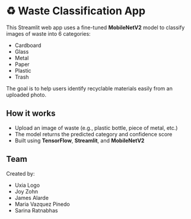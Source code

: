 # ♻️ Waste Classification App
This Streamlit web app uses a fine-tuned **MobileNetV2** model to classify images of waste into 6 categories:
- Cardboard
- Glass
- Metal
- Paper
- Plastic
- Trash

The goal is to help users identify recyclable materials easily from an uploaded photo.

##  How it works
- Upload an image of waste (e.g., plastic bottle, piece of metal, etc.)
- The model returns the predicted category and confidence score
- Built using **TensorFlow**, **Streamlit**, and **MobileNetV2**

## Team
Created by:
- Uxia Logo
- Joy Zohn
- James Alarde
- Maria Vazquez Pinedo
- Sarina Ratnabhas 

